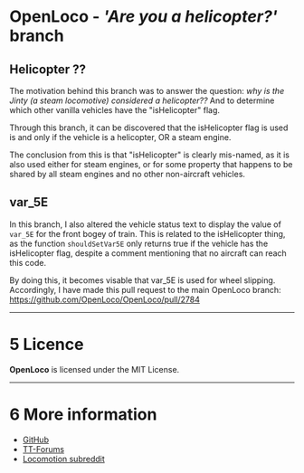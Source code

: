 # OpenLoco - _'Are you a helicopter?'_ branch

## Helicopter ??
The motivation behind this branch was to answer the question: _why is the Jinty (a steam locomotive) considered a helicopter??_ And to determine which other vanilla vehicles have the "isHelicopter" flag.

Through this branch, it can be discovered that the isHelicopter flag is used is and only if the vehicle is a helicopter, OR a steam engine.

The conclusion from this is that "isHelicopter" is clearly mis-named, as it is also used either for steam engines, or for some property that happens to be shared by all steam engines and no other non-aircraft vehicles.

## var_5E
In this branch, I also altered the vehicle status text to display the value of `var_5E` for the front bogey of train. This is related to the isHelicopter thing, as the function `shouldSetVar5E` only returns true if the vehicle has the isHelicopter flag, despite a comment mentioning that no aircraft can reach this code.

By doing this, it becomes visable that var_5E is used for wheel slipping. Accordingly, I have made this pull request to the main OpenLoco branch: https://github.com/OpenLoco/OpenLoco/pull/2784



---------------------




# 5 Licence
**OpenLoco** is licensed under the MIT License.

---

# 6 More information
- [GitHub](https://github.com/OpenLoco/OpenLoco)
- [TT-Forums](https://www.tt-forums.net)
- [Locomotion subreddit](https://www.reddit.com/r/locomotion/)
